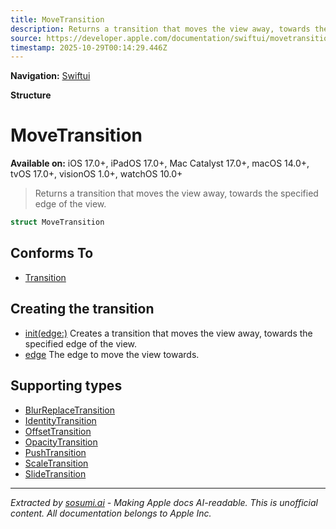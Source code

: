 ```yaml
---
title: MoveTransition
description: Returns a transition that moves the view away, towards the specified edge of the view.
source: https://developer.apple.com/documentation/swiftui/movetransition
timestamp: 2025-10-29T00:14:29.446Z
---
```


**Navigation:** [Swiftui](/documentation/swiftui)

**Structure**

# MoveTransition

**Available on:** iOS 17.0+, iPadOS 17.0+, Mac Catalyst 17.0+, macOS 14.0+, tvOS 17.0+, visionOS 1.0+, watchOS 10.0+

> Returns a transition that moves the view away, towards the specified edge of the view.

```swift
struct MoveTransition
```

## Conforms To

- [Transition](/documentation/swiftui/transition)

## Creating the transition

- [init(edge:)](/documentation/swiftui/movetransition/init(edge:)) Creates a transition that moves the view away, towards the specified edge of the view.
- [edge](/documentation/swiftui/movetransition/edge) The edge to move the view towards.

## Supporting types

- [BlurReplaceTransition](/documentation/swiftui/blurreplacetransition)
- [IdentityTransition](/documentation/swiftui/identitytransition)
- [OffsetTransition](/documentation/swiftui/offsettransition)
- [OpacityTransition](/documentation/swiftui/opacitytransition)
- [PushTransition](/documentation/swiftui/pushtransition)
- [ScaleTransition](/documentation/swiftui/scaletransition)
- [SlideTransition](/documentation/swiftui/slidetransition)

---

*Extracted by [sosumi.ai](https://sosumi.ai) - Making Apple docs AI-readable.*
*This is unofficial content. All documentation belongs to Apple Inc.*
